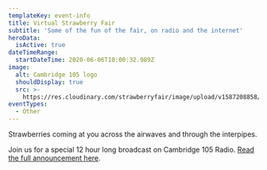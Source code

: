 ```yaml
---
templateKey: event-info
title: Virtual Strawberry Fair
subtitle: 'Some of the fun of the fair, on radio and the internet'
heroData:
  isActive: true
dateTimeRange:
  startDateTime: 2020-06-06T10:00:32.989Z
image:
  alt: Cambridge 105 logo
  shouldDisplay: true
  src: >-
    https://res.cloudinary.com/strawberryfair/image/upload/v1587208858/News/Radio105_y5fm3e.png
eventTypes:
  - Other
---
```

Strawberries coming at you across the airwaves and through the interpipes. 

Join us for a special 12 hour long broadcast on Cambridge 105 Radio. [Read the full announcement here](/news/2020-04-18-virtual-strawberry-fair-broadcast/).
